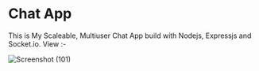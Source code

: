 # Chat App
This is My Scaleable, Multiuser Chat App build with Nodejs, Expressjs and Socket.io.
View :-

![Screenshot (101)](https://user-images.githubusercontent.com/94986377/222966924-46d59864-f777-4487-9dac-8e9fc03ea882.png)
